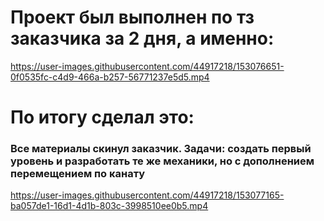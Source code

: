 # Проект был выполнен по тз заказчика за 2 дня, а именно: 

https://user-images.githubusercontent.com/44917218/153076651-0f0535fc-c4d9-466a-b257-56771237e5d5.mp4

<h1> По итогу сделал это: </h1>
<h3> Все материалы скинул заказчик. Задачи: создать первый уровень и разработать те же механики, но с дополнением перемещением по канату </h3>

https://user-images.githubusercontent.com/44917218/153077165-ba057de1-16d1-4d1b-803c-3998510ee0b5.mp4

